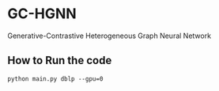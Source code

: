 # GC-HGNN
Generative-Contrastive Heterogeneous Graph Neural Network
## How to Run the code
```
python main.py dblp --gpu=0
```
